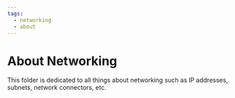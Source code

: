 ```yaml
---
tags:
  - networking
  - about
---
```

# About Networking

This folder is dedicated to all things about networking such as IP addresses, subnets, network connectors, etc.
